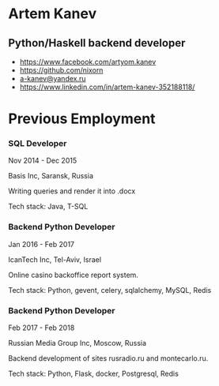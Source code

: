 # Artem Kanev
## Python/Haskell backend developer

- https://www.facebook.com/artyom.kanev
- https://github.com/nixorn
- a-kanev@yandex.ru
- https://www.linkedin.com/in/artem-kanev-352188118/


# Previous Employment

### SQL Developer

Nov 2014 - Dec 2015

Basis Inc, Saransk, Russia

Writing queries and render it into .docx

Tech stack:
Java, T-SQL

### Backend Python Developer

Jan 2016 - Feb 2017

IcanTech Inc, Tel-Aviv, Israel

Online casino backoffice report system.

Tech stack:
Python, gevent, celery, sqlalchemy, MySQL, Redis

### Backend Python Developer

Feb 2017 - Feb 2018

Russian Media Group Inc, Moscow, Russia

Backend development of sites rusradio.ru and montecarlo.ru.

Tech stack:
Python, Flask, docker, Postgresql, Redis
